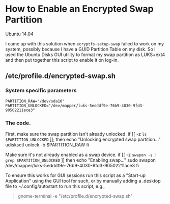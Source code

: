 How to Enable an Encrypted Swap Partition
=========================================
Ubuntu 14.04

I came up with this solution when `ecryptfs-setup-swap` failed to work
on my system, possibly because I have a GUID Partition Table on my disk.
So I used the Ubuntu Disks GUI utility to format my swap partition as 
LUKS+ext4 and then put together this script to enable it on log-in.

/etc/profile.d/encrypted-swap.sh
--------------------------------
    
### System specific parameters
    PARTITION_RAW="/dev/sda10"
    PARTITION_UNLOCKED="/dev/mapper/luks-5edddf9e-76b9-4030-9fd3-90502211ace3"
    
### The code.
First, make sure the swap partition isn't already unlocked.
    if [[ -z `ls $PARTITION_UNLOCKED` ]];
    then
      echo "Unlocking encrypted swap partition..."  
      udisksctl unlock -b $PARTITION_RAW
    fi
    
Make sure it's not already enabled as a swap device.
    if [[ -z `swapon -s | grep $PARTITION_UNLOCKED` ]]
    then
      echo "Enabling swap..."
      sudo swapon /dev/mapper/luks-5edddf9e-76b9-4030-9fd3-90502211ace3
    fi
    
To ensure this works for GUI sessions run this script as a 
"Start-up Application" using the GUI tool for such, or by manually adding a 
.desktop file to ~/.config/autostart to run this script, e.g., 
> gnome-terminal -e "/etc/profile.d/encrypted-swap.sh"
